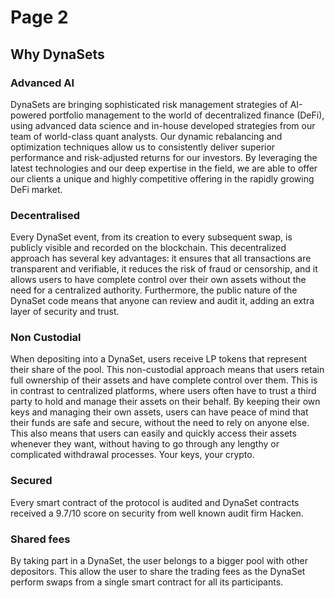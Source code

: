 # Page 2

## Why DynaSets

### Advanced AI

DynaSets are bringing sophisticated risk management strategies of AI-powered portfolio management to the world of decentralized finance (DeFi), using advanced data science and in-house developed strategies from our team of world-class quant analysts. Our dynamic rebalancing and optimization techniques allow us to consistently deliver superior performance and risk-adjusted returns for our investors. By leveraging the latest technologies and our deep expertise in the field, we are able to offer our clients a unique and highly competitive offering in the rapidly growing DeFi market.

### Decentralised

Every DynaSet event, from its creation to every subsequent swap, is publicly visible and recorded on the blockchain. This decentralized approach has several key advantages: it ensures that all transactions are transparent and verifiable, it reduces the risk of fraud or censorship, and it allows users to have complete control over their own assets without the need for a centralized authority. Furthermore, the public nature of the DynaSet code means that anyone can review and audit it, adding an extra layer of security and trust.

### Non Custodial

When depositing into a DynaSet, users receive LP tokens that represent their share of the pool. This non-custodial approach means that users retain full ownership of their assets and have complete control over them. This is in contrast to centralized platforms, where users often have to trust a third party to hold and manage their assets on their behalf. By keeping their own keys and managing their own assets, users can have peace of mind that their funds are safe and secure, without the need to rely on anyone else. This also means that users can easily and quickly access their assets whenever they want, without having to go through any lengthy or complicated withdrawal processes. Your keys, your crypto.

### Secured

Every smart contract of the protocol is audited and DynaSet contracts received a 9.7/10 score on security from well known audit firm Hacken.

### Shared fees

By taking part in a DynaSet, the user belongs to a bigger pool with other depositors. This allow the user to share the trading fees as the DynaSet perform swaps from a single smart contract for all its participants.

